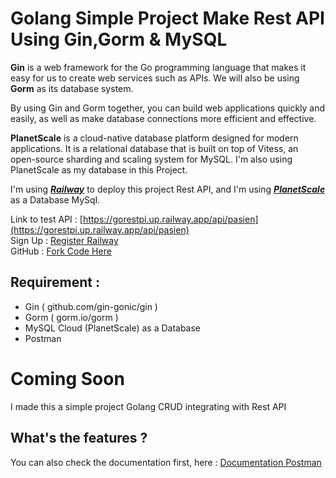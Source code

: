 # Golang Simple Project Make Rest API Using Gin,Gorm & MySQL

**Gin** is a web framework for the Go programming language that makes it easy for us to create web services such as APIs. We will also be using **Gorm** as its database system.

By using Gin and Gorm together, you can build web applications quickly and easily, as well as make database connections more efficient and effective.

**PlanetScale** is a cloud-native database platform designed for modern applications. It is a relational database that is built on top of Vitess, an open-source sharding and scaling system for MySQL. I'm also using PlanetScale as my database in this Project.

I'm using [_**Railway**_](https://railway.app?referralCode=CANLESS) to deploy this project Rest API, and I'm using [_**PlanetScale**_](https://planetscale.com/) as a Database MySql.

Link to test API : [https://gorestpi.up.railway.app/api/pasien](https://gorestpi.up.railway.app/api/pasien)  
Sign Up : [Register Railway](https://railway.app?referralCode=CANLESS)  
GitHub : [Fork Code Here](https://github.com/zoelabbb/go-restpi-gin)

## Requirement :
- Gin ( github.com/gin-gonic/gin )
- Gorm ( gorm.io/gorm )
- MySQL Cloud (PlanetScale) as a Database
- Postman

# Coming Soon
I made this a simple project Golang CRUD integrating with Rest API

## What's the features ?

You can also check the documentation first, here :
[Documentation Postman](https://documenter.getpostman.com/view/11527487/2s93RNzExo#project-golang-builds-rest-api-with-gin-gorm-mysql-planetscale)

